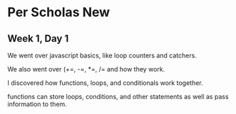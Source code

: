 # Per Scholas New 

## Week 1, Day 1

We went over javascript basics, like loop counters and catchers. 

We also went over (+=, -=, \*=, /= and how they work.

I discovered how functions, loops, and conditionals work together. 

functions can store loops, conditions, and other statements as well as pass information to them. 


